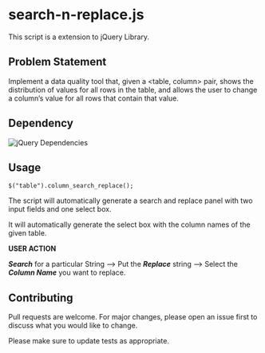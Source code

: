 # search-n-replace.js

This script is a extension to jQuery Library.

## Problem Statement

Implement a data quality tool that, given a <table, column> pair, shows the distribution of values for all rows in the table, and allows the user to change a column’s value for all rows that contain that value.
## Dependency
![jQuery Dependencies](https://img.shields.io/badge/Dependencies-jQuery-brightgreen)

## Usage
```jquery
$("table").column_search_replace();
```

The script will automatically generate a search and replace panel with two input fields and one select box.

It will automatically generate the select box with the column names of the given table.

**USER ACTION**

***Search*** for a particular String --> Put the ***Replace*** string --> Select the ***Column Name*** you want to replace.


## Contributing
Pull requests are welcome. For major changes, please open an issue first to discuss what you would like to change.

Please make sure to update tests as appropriate.
